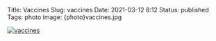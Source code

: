 Title: Vaccines
Slug: vaccines
Date: 2021-03-12 8:12
Status: published
Tags: photo
image: {photo}vaccines.jpg

[![vaccines]({photo}vaccines.jpg "vaccines")]({static}/pic/vaccines.jpg)
